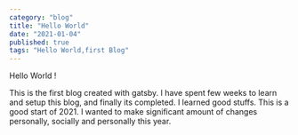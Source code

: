 ```yaml
---
category: "blog"
title: "Hello World"
date: "2021-01-04"
published: true
tags: "Hello World,first Blog"
---
```


Hello World !

This is the first blog created with gatsby. I have spent few weeks to learn and setup this blog, and finally its completed. I learned good stuffs. This is a good start of 2021. I wanted to make significant amount of changes personally, socially and personally this year.